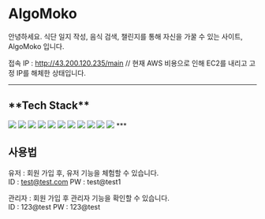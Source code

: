 ﻿# AlgoMoko

안녕하세요. 식단 일지 작성, 음식 검색, 챌린지를 통해 자신을 가꿀 수 있는 사이트, AlgoMoko 입니다.<br>


접속 IP : http://43.200.120.235/main
// 현재 AWS 비용으로 인해 EC2를 내리고 고정 IP를 해체한 상태입니다.




***
<h2>**Tech Stack**</h2>
<img src="https://img.shields.io/badge/-Java-lightgrey"/> 
<img src="https://img.shields.io/badge/-Oracle%20DB-red"/> 
<img src="https://img.shields.io/badge/-Spring-green"/>
<img src="https://img.shields.io/badge/-Spring%20Boot-brightgreen"/>
<img src="https://img.shields.io/badge/-JavaScript-blue"/>
<img src="https://img.shields.io/badge/-HTML%2FCSS-orange"/>
<img src="https://img.shields.io/badge/-Github-black"/> 
<img src="https://img.shields.io/badge/-Thymeleaf-green"/>
<img src="https://img.shields.io/badge/-AWS EC2-orange"/> 
<img src="https://img.shields.io/badge/-Docker-blue"/> 
<img src="https://img.shields.io/badge/-Jenkins-black"/>
***

<h2>사용법</h2>

유저 : 회원 가입 후, 유저 기능을 체험할 수 있습니다.<br>
ID : test@test.com PW : test@test1 <br>

관리자 : 회원 가입 후 관리자 기능을 확인할 수 있습니다.<br>
ID : 123@test PW : 123@test
